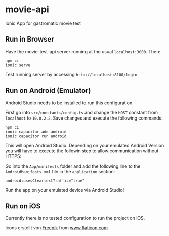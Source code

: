 # movie-api

Ionic App for gastromatic movie test

## Run in Browser

Have the movie-test-api server running at the usual `localhost:3000`. Then:

```
npm ci
ionic serve
```

Test running server by accessing `http://localhost:8100/login`

## Run on Android (Emulator)

Android Studio needs to be installed to run this configuration.

First go into `src/constants/config.ts` and change the `HOST` constant from `localhost` to `10.0.2.2`.
Save changes and execute the following commands: 

```
npm ci
ionic capacitor add android
ionic capacitor run android
```

This will open Android Studio. 
Depending on your emulated Android Version you will have to execute the followin step to allow communication without HTTPS:

Go into the `App/manifests` folder and add the following line to the `AndroidManifests.xml` file in the `application` section:
```
android:usesCleartextTraffic="true"
```

Run the app on your emulated device via Android Studio!

## Run on iOS

Currently there is no tested configuration to run the project on iOS.


<div>Icons erstellt von <a href="http://www.freepik.com" title="Freepik">Freepik</a> from <a href="https://www.flaticon.com/de/" title="Flaticon">www.flaticon.com</a></div>
